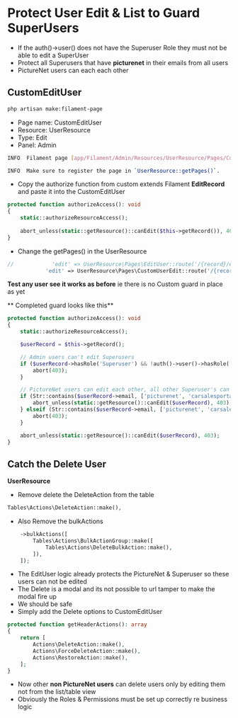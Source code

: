 # Protect User Edit & List to Guard SuperUsers

- If the auth()->user() does not have the Superuser Role they must not be able to edit a SuperUser
- Protect all Superusers that have **picturenet** in their emails from all users
- PictureNet users can each each other

## CustomEditUser

````bash
php artisan make:filament-page
````
- Page name: CustomEditUser
- Resource: UserResource
- Type: Edit
- Panel: Admin

````bash
INFO  Filament page [app/Filament/Admin/Resources/UserResource/Pages/CustomEditUser.php] created successfully.  

INFO  Make sure to register the page in `UserResource::getPages()`. 
````

- Copy the authorize function from custom extends Filament **EditRecord** and paste it into the CustomEditUser

````php
protected function authorizeAccess(): void
{
    static::authorizeResourceAccess();
 
    abort_unless(static::getResource()::canEdit($this->getRecord()), 403);
}
````

- Change the getPages() in the UserResource

````php
//            'edit' => UserResource\Pages\EditUser::route('/{record}/edit'),
            'edit' => UserResource\Pages\CustomUserEdit::route('/{record}/edit'),
````

**Test any user see it works as before** ie there is no Custom guard in place as yet

** Completed guard looks like this**

````php
protected function authorizeAccess(): void
{
    static::authorizeResourceAccess();

    $userRecord = $this->getRecord();

    // Admin users can't edit Superusers
    if ($userRecord->hasRole('Superuser') && !auth()->user()->hasRole('Superuser')) {
        abort(403);
    }

    // PictureNet users can edit each other, all other Superuser's can't edit them
    if (Str::contains($userRecord->email, ['picturenet', 'carsalesportal']) && Str::contains(auth()->user()->email, ['picturenet', 'carsalesportal'])) {
        abort_unless(static::getResource()::canEdit($userRecord), 403);
    } elseif (Str::contains($userRecord->email, ['picturenet', 'carsalesportal'])) {
        abort(403);
    }

    abort_unless(static::getResource()::canEdit($userRecord), 403);
}
````

## Catch the Delete User 

**UserResource**
- Remove delete the DeleteAction from the table

````php
Tables\Actions\DeleteAction::make(),
````

- Also Remove the bulkActions

````php
    ->bulkActions([
        Tables\Actions\BulkActionGroup::make([
            Tables\Actions\DeleteBulkAction::make(),
        ]),
    ]);
````

- The EditUser logic already protects the PictureNet & Superuser so these users can not be edited
- The Delete is a modal and its not possible to url tamper to make the modal fire up
- We should be safe
- Simply add the Delete options to CustomEditUser

````php
protected function getHeaderActions(): array
{
    return [
        Actions\DeleteAction::make(),
        Actions\ForceDeleteAction::make(),
        Actions\RestoreAction::make(),
    ];
}
````

- Now other **non PictureNet users** can delete users only by editing them not from the list/table view
- Obviously the Roles & Permissions must be set up correctly re business logic 
